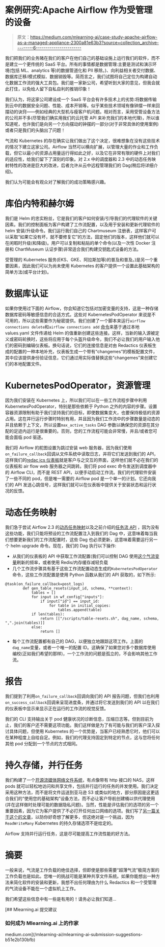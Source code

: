 # 案例研究:Apache Airflow 作为受管理的设备

> 原文：<https://medium.com/mlearning-ai/case-study-apache-airflow-as-a-managed-appliance-2300a81e63b3?source=collection_archive---------6----------------------->

我们把我们的业务赌在我们的客户在他们自己的基础设施上运行我们的软件，而不是建立一个更传统的 SaaS 平台。所有的事情都是数据管理:主要是测试和演示环境(包括 ML、analytics 等)的数据管道化和 PII 移除。)、向利益相关者交付数据、数据库迁移/模式模拟、数据销毁等。简而言之，我们试图将自己定位为构建自动化数据工作流的强大工具包。我们是一家新公司，希望听到大家的意见，但我会就此打住，以免给人留下自私自利的推销印象！

我们认为，将这家公司建设成一个 SaaS 平台会有许多技术上的劣势:将数据传输到云中的数据安全问题、性能、成本开销等。似乎某些技术领域有像钟摆一样来回摆动的诀窍——例如经典的大型机与瘦客户机问题。相对而言，采用受管设备方法的公司并不多(尽管我们确实用我们的云托管 API 来补充我们的本地代理)，所以谁知道呢，也许我们是向另一个方向摆动的钟摆的一部分(对于非常具体的使用案例)或者只是我们的头脑出了问题！

气流和 Kubernetes 的存在确实让我们做出了这个决定，很难想象在没有这些技术的情况下建立这家公司。Airflow 当然可以横向扩展，以管理大量的作业和工作负载，但它以最小的资源占用量运行得如此之好，以及它在非常有限的硬件上对我们的适应性，给我们留下了深刻的印象。对 2.x 中的调度器和 2.3 中的动态任务映射特性的改进是巨大的改进，后者允许从云中远程管理我们的 Dag(稍后将详细介绍)。

我们认为可能会有观众对了解我们的成功策略感兴趣。

# 库伯内特和赫尔姆

我们是 Helm 的忠实粉丝，它是我们的客户如何安装/引导我们的代理软件的关键因素。我们的控制面板为客户构建了工作流配置，以及用于安装和更新代理软件的 helm 安装/升级命令。我们运行我们自己的 Chartmuseum 注册表，这样客户可以采取“如果它没有坏，就不要修复它”的方法，固定他们的版本，这样他们就可以在闲暇时升级(和降级)。用户可以复制和粘贴的单个命令(以及一次性 Docker 注册和 ChartMuseum 认证步骤)非常适合我们构建交钥匙式设备的方法。

受管理的 Kubernetes 服务(EKS、GKE、阿拉斯加等)的普及和普及。)是另一个重要因素，因此我们可以为尚未使用 Kubernetes 的客户提供一个设置此基础架构的简单方法(或平台计划)。

# 数据库认证

如果你使用过下面的 Airflow，你会知道它包括对加密变量的支持，这是一种存储数据库密码等敏感信息的合适方式。这些对 KubernetesPodOperator 来说是不可用的，所以这些需要作为秘密提供。我们创建了一个脚本来运行`airflow connections delete`和`airflow connections add` [命令](https://airflow.apache.org/docs/apache-airflow/stable/cli-and-env-variables-ref.html#connections)来基于通过本地 values.yaml 文件传递给 Helm 的值重新创建这些连接。这样，当新的输入源被定义或密码轮换时，这些将应用于每个头盔升级命令，我们不必让我们的用户输入他们的密码到编辑仪表板。换句话说，它们的连接信息是对由 Redactics 仪表板生成的配置的一种本地补充，仪表板生成一个带有“changemes”的模板配置文件，其中应该提供身份验证信息，它们通过用实际值替换这些“changemes”来创建它们的本地配置文件。

# KubernetesPodOperator，资源管理

因为我们安装在 Kubernetes 上，所以我们可以在一些工作流程步骤中利用 KubernetesPodOperator，特别是那些依赖于 Python 之外的内容的步骤。设置容器资源限制有助于我们坚持我们的目标，即使数据集变大，也要保持极低的资源占用。这在并行运行步骤时特别有用，并且因为我们工作流中的步骤数量是动态的并且依赖于上下文，所以设置`max_active_tasks` DAG 参数以确保您的资源在其分配的足迹内运行是很重要的。否则，您的工作流程可能会非常慢，并且/或者您可能会面临 pod 驱逐。

我们将 Airflow 的舵图设置为跳过安装 web 服务器，因为我们使用`on_failure_callback`回调从文件系统中读取日志，并将它们发送到我们的 API，这样我们的[redac ics 仪表板](https://app.redactics.com/)就是客户与之交互的界面，这样他们就不必在我们的仪表板和 air flow web 服务器之间跳转。我们将 pod exec 命令发送到调度器中的 Airflow CLI，而不是 REST API，以便手动启动工作流。我们的代理软件安装了一些不同的 pod，但是唯一需要的 Airflow pod 是一个单一的计划。它还向我们的 API 发送心跳信号，这样我们就可以在仪表板中提供关于安装状态和运行状况的反馈。

# 动态任务映射

我们急于尝试 Airflow 2.3 的[动态任务映射](https://airflow.apache.org/docs/apache-airflow/stable/concepts/dynamic-task-mapping.html)以及之前介绍的[任务流 API](https://airflow.apache.org/docs/apache-airflow/stable/tutorial/taskflow.html) ，因为没有这些功能，我们只能将预设的工作流配置注入到我们的 Dag 中，这意味着每当我们想要更新我们的工作流配置时，这些 Dag 也必须更新，这意味着需要运行另一个 helm upgrade 命令。现在，我们的 Dag 执行以下操作:

*   从我们的仪表板的 API 中获取工作流配置(我们可以控制 DAG 使用[这个气流变量](https://airflow.apache.org/docs/apache-airflow/stable/configurations-ref.html#worker-refresh-interval)刷新的频率，或者使用 Redis/内存缓存减轻负载
*   几个工作流步骤具有基于这些工作流配置动态生成的`KubernetesPodOperator`命令，这些工作流配置是使用 Python 函数从我们的 API 获取的，如下所示:

```
@task(on_failure_callback=post_logs)
        def gen_table_resets(input_id, schema, **context):
            tables = []
            for input in wf_config["inputs"]:
                if input["id"] == input_id:
                    for table in initial_copies:
                        tables.append(table)
            if len(tables):
                return [["/scripts/table-resets.sh", dag_name, schema, ",".join(tables)]]
            else:
                return []
```

*   每个工作流配置都有自己的 DAG，以便独立地跟踪这项工作。上面的`dag_name`变量，或者一个唯一的配置 ID。这确保了如果您对多个数据库使用编校(正如我们希望的那样)，一个工作流的问题是孤立的，不会影响其他工作流。

# 报告

我们提到了利用`on_failure_callback`回调向我们的 API 报告问题，但我们也利用`on_success_callback`回调来呈现进度条，并通过将它发送到我们的 API 以在我们的仪表板中显示来显示正在运行的工作流的视觉反馈。

我们的 CLI 支持输出关于 pod 健康状况的诊断信息，压缩日志等。但到目前为止，我们的客户还不需要这项功能。我们这样做是为了有可能与我们的客户深入探讨具体问题，但使用 Kubernetes 的一个优势是，当客户已经熟悉它时，他们可以在某种程度上自给自足。例如，我们的代理支持固定到特定的节点，这与您将任何其他 pod 分配到一个节点的方式相同。

# 持久存储，并行任务

我们构建了一个[开源流媒体网络文件系统](https://github.com/Redactics/http-nas)，有点像带有 http 接口的 NAS，这样 pods 就可以轻松地访问和共享文件，包括并行运行的任务的并发使用。我们决定采用这种方法，而不是将文件运送到亚马逊 S3 或类似的地方，部分原因是这更适合我们的“使用您的基础架构”设备方法，而不必让客户导航创建桶以供代理使用(并在这样做时处理可能的数据隐私问题)。当然，性能是评估我们的选项的另一个重要因素，因为它为客户提供了不必打开任何出口网络的选项。我们写了[另一篇关于这个的文章](https://blog.redactics.com/open-source-media-streaming-service-for-kubernetes)，以防你好奇想了解更多，但这绝对是一个挑战，因为`ReadWriteMany` Kubernetes 的持久存储选项不是给定的。

Airflow 支持并行运行任务，这是尽可能提高工作流性能的好方法。

# 摘要

一般来说，气流是工作负载的绝佳选择，但即使是那些需要“超薄气流”极简方案的工作负载也是如此。您唯一的挑战可能是某种共享文件系统。如果你能想出一种方法来简化软件的安装和更新，我想不出任何理由为什么 Redactics 和一个受管理的气流设备不能在一个虚拟机上工作。

我们希望这些信息中有一些是有用的！请务必让我们知道…

[](/mlearning-ai/mlearning-ai-submission-suggestions-b51e2b130bfb) [## Mlearning.ai 提交建议

### 如何成为 Mlearning.ai 上的作家

medium.com](/mlearning-ai/mlearning-ai-submission-suggestions-b51e2b130bfb)